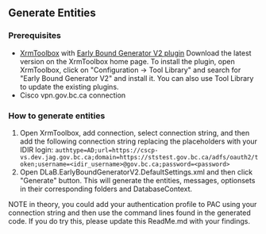 ## Generate Entities

### Prerequisites
- [XrmToolbox](https://www.xrmtoolbox.com/) with [Early Bound Generator V2 plugin](https://www.xrmtoolbox.com/plugins/DLaB.Xrm.EarlyBoundGeneratorV2/)
Download the latest version on the XrmToolbox home page. To install the plugin, open XrmToolbox, click on "Configuration -> Tool Library" and search for "Early Bound Generator V2" and install it.
You can also use Tool Library to update the existing plugins.
- Cisco vpn.gov.bc.ca connection

### How to generate entities
1. Open XrmToolbox, add connection, select connection string, and then add the following connection string replacing the placeholders with your IDIR login:
`authtype=AD;url=https://cscp-vs.dev.jag.gov.bc.ca;domain=https://ststest.gov.bc.ca/adfs/oauth2/token;username=<idir_username>@gov.bc.ca;password=<password>`
2. Open DLaB.EarlyBoundGeneratorV2.DefaultSettings.xml and then click "Generate" button.
This will generate the entities, messages, optionsets in their corresponding folders and DatabaseContext.

NOTE in theory, you could add your authentication profile to PAC using your connection string and then use the command lines found in the generated code. If you do try this, please update this ReadMe.md with your findings.